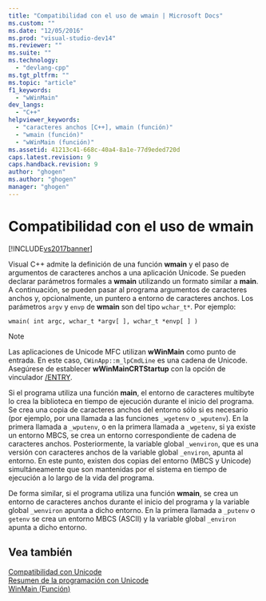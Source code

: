 ```yaml
---
title: "Compatibilidad con el uso de wmain | Microsoft Docs"
ms.custom: ""
ms.date: "12/05/2016"
ms.prod: "visual-studio-dev14"
ms.reviewer: ""
ms.suite: ""
ms.technology: 
  - "devlang-cpp"
ms.tgt_pltfrm: ""
ms.topic: "article"
f1_keywords: 
  - "wWinMain"
dev_langs: 
  - "C++"
helpviewer_keywords: 
  - "caracteres anchos [C++], wmain (función)"
  - "wmain (función)"
  - "wWinMain (función)"
ms.assetid: 41213c41-668c-40a4-8a1e-77d9eded720d
caps.latest.revision: 9
caps.handback.revision: 9
author: "ghogen"
ms.author: "ghogen"
manager: "ghogen"
---
```

# Compatibilidad con el uso de wmain
[!INCLUDE[vs2017banner](../assembler/inline/includes/vs2017banner.md)]

Visual C\+\+ admite la definición de una función **wmain** y el paso de argumentos de caracteres anchos a una aplicación Unicode.  Se pueden declarar parámetros formales a **wmain** utilizando un formato similar a **main**.  A continuación, se pueden pasar al programa argumentos de caracteres anchos y, opcionalmente, un puntero a entorno de caracteres anchos.  Los parámetros `argv` y `envp` de **wmain** son del tipo `wchar_t*`.  Por ejemplo:  
  
```  
wmain( int argc, wchar_t *argv[ ], wchar_t *envp[ ] )  
```  
  
> [!NOTE]
>  Las aplicaciones de Unicode MFC utilizan **wWinMain** como punto de entrada.  En este caso, `CWinApp::m_lpCmdLine` es una cadena de Unicode.  Asegúrese de establecer **wWinMainCRTStartup** con la opción de vinculador [\/ENTRY](../build/reference/entry-entry-point-symbol.md).  
  
 Si el programa utiliza una función **main**, el entorno de caracteres multibyte lo crea la biblioteca en tiempo de ejecución durante el inicio del programa.  Se crea una copia de caracteres anchos del entorno sólo si es necesario \(por ejemplo, por una llamada a las funciones `_wgetenv` o `_wputenv`\).  En la primera llamada a `_wputenv`, o en la primera llamada a `_wgetenv`, si ya existe un entorno MBCS, se crea un entorno correspondiente de cadena de caracteres anchos.  Posteriormente, la variable global `_wenviron`, que es una versión con caracteres anchos de la variable global `_environ`, apunta al entorno.  En este punto, existen dos copias del entorno \(MBCS y Unicode\) simultáneamente que son mantenidas por el sistema en tiempo de ejecución a lo largo de la vida del programa.  
  
 De forma similar, si el programa utiliza una función **wmain**, se crea un entorno de caracteres anchos durante el inicio del programa y la variable global `_wenviron` apunta a dicho entorno.  En la primera llamada a `_putenv` o `getenv` se crea un entorno MBCS \(ASCII\) y la variable global `_environ` apunta a dicho entorno.  
  
## Vea también  
 [Compatibilidad con Unicode](../text/support-for-unicode.md)   
 [Resumen de la programación con Unicode](../text/unicode-programming-summary.md)   
 [WinMain \(Función\)](http://msdn.microsoft.com/library/windows/desktop/ms633559)